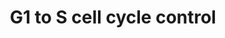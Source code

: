 ---
annotations:
- id: PW:0000095
  parent: regulatory pathway
  type: Pathway Ontology
  value: G1/S DNA damage checkpoint pathway
- id: PW:0000094
  parent: regulatory pathway
  type: Pathway Ontology
  value: cell cycle checkpoint pathway
authors:
- A.C.Zambon
- MaintBot
- Khanspers
- Mark.scott
- AlexanderPico
- Christine Chichester
- Zari
- Ryanmiller
- DeSl
- Egonw
citedin:
- link: PMC6961668
  title: The double dealing of cyclin D1 (2020)
- link: PMC5628161
  title: MicroRNA expression profiling of Xp11 renal cell carcinoma (2017)
- link: PMC5085087
  title: Long Term Culture of the A549 Cancer Cell Line Promotes Multilamellar Body
    Formation and Differentiation towards an Alveolar Type II Pneumocyte Phenotype
    (2016)
communities:
- CPTAC
description: 'In the G1 phase there are two types of DNA damage responses, the p53-dependent
  and the p53-independent pathways. The p53-dependent responses inhibit CDKs through
  the up-regulation of genes encoding CKIs mediated by the p53 protein, whereas the
  p53-independent mechanisms inhibit CDKs through the inhibitory T14Y15 phosphorylation
  of Cdk2. Failure of DNA damage checkpoints in G1 leads to mutagenic replication
  of damaged templates and other replication defects. Source: Reactome  Proteins on
  this pathway have targeted assays available via the [https://assays.cancer.gov/available_assays?wp_id=WP45
  CPTAC Assay Portal]'
last-edited: 2019-08-28
ndex: 83e663f5-8b5f-11eb-9e72-0ac135e8bacf
organisms:
- Homo sapiens
redirect_from:
- /index.php/Pathway:WP45
- /instance/WP45
- /instance/WP45_rr123406
revision: r123406
schema-jsonld:
- '@context': https://schema.org/
  '@id': https://wikipathways.github.io/pathways/WP45.html
  '@type': Dataset
  creator:
    '@type': Organization
    name: WikiPathways
  description: 'In the G1 phase there are two types of DNA damage responses, the p53-dependent
    and the p53-independent pathways. The p53-dependent responses inhibit CDKs through
    the up-regulation of genes encoding CKIs mediated by the p53 protein, whereas
    the p53-independent mechanisms inhibit CDKs through the inhibitory T14Y15 phosphorylation
    of Cdk2. Failure of DNA damage checkpoints in G1 leads to mutagenic replication
    of damaged templates and other replication defects. Source: Reactome  Proteins
    on this pathway have targeted assays available via the [https://assays.cancer.gov/available_assays?wp_id=WP45
    CPTAC Assay Portal]'
  keywords:
  - ATM
  - CCNA1
  - CCNB1
  - CCND1
  - CCND2
  - CCND3
  - CCNE1
  - CCNE2
  - CCNG2
  - CCNH
  - CDC25A
  - CDC2A
  - CDC45L
  - CDK1
  - CDK2
  - CDK4
  - CDK6
  - CDK7
  - CDKN1A
  - CDKN1B
  - CDKN1C
  - CDKN2A
  - CDKN2B
  - CDKN2C
  - CDKN2D
  - CREB1
  - CREB3
  - CREB3L1
  - CREB3L3
  - CREB3L4
  - CREBL1
  - E2F1
  - E2F2
  - E2F3
  - GADD45A
  - MCM2
  - MCM3
  - MCM4
  - MCM5
  - MCM6
  - MCM7
  - MDM2
  - MNAT1
  - MYC
  - MYT1
  - ORC1L
  - ORC2L
  - ORC3L
  - ORC4L
  - ORC5L
  - ORC6L
  - PCNA
  - POLA2
  - POLE
  - POLE2
  - PRIM1
  - PRIM2A
  - RB1
  - RPA1
  - RPA2
  - RPA3
  - TFDP1
  - TFDP2
  - TP53
  - WEE1
  license: CC0
  name: G1 to S cell cycle control
seo: CreativeWork
title: G1 to S cell cycle control
wpid: WP45
---